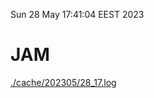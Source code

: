 Sun 28 May 17:41:04 EEST 2023
# JAM
<a href='./cache/202305/28_17.log'>./cache/202305/28_17.log</a>
